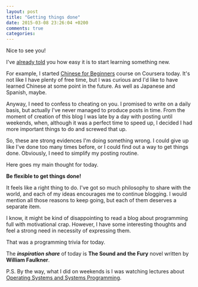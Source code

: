 ```yaml
---
layout: post
title: "Getting things done"
date: 2015-03-08 23:26:04 +0200
comments: true
categories: 
---
```


Nice to see you!

I've [already told](/blog/2015/03/06/on-what-matters/) you how easy it is to start learning something new.

For example, I started [Chinese for Beginners](https://www.coursera.org/learn/learn-chinese) course on Coursera today. It's not like I have plenty of free time, but I was curious and I'd like to have learned Chinese at some point in the future. As well as Japanese and Spanish, maybe.

<!-- more -->

Anyway, I need to confess to cheating on you. I promised to write on a daily basis, but actually I've never managed to produce posts in time. From the moment of creation of this blog I was late by a day with posting until weekends, when, although it was a perfect time to speed up, I decided I had more important things to do and screwed that up.

So, these are strong evidences I'm doing something wrong. I could give up like I've done too many times before, or I could find out a way to get things done. Obviously, I need to simplify my posting routine.

Here goes my main thought for today.

**Be flexible to get things done!**

It feels like a right thing to do. I've got so much philosophy to share with the world, and each of my ideas encourages me to continue blogging. I would mention all those reasons to keep going, but each of them deserves a separate item.

I know, it might be kind of disappointing to read a blog about programming full with motivational crap. However, I have some interesting thoughts and feel a strong need in necessity of expressing them.

That was a programming trivia for today.

The ***inspiration share*** of today is **The Sound and the Fury** novel written by **William Faulkner**.

P.S. By the way, what I did on weekends is I was watching lectures about [Operating Systems and Systems Programming](https://www.youtube.com/watch?v=XgQo4JkN4Bw&list=PL3289DD0D0F0CD4A3).

